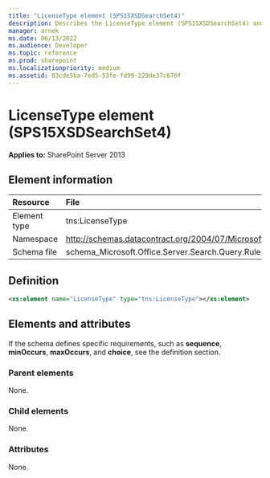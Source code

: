 ```yaml
---
title: "LicenseType element (SPS15XSDSearchSet4)"
description: Describes the LicenseType element (SPS15XSDSearchSet4) and provides the element information, a definition, and elements and attributes.
manager: arnek
ms.date: 06/13/2022
ms.audience: Developer
ms.topic: reference
ms.prod: sharepoint
ms.localizationpriority: medium
ms.assetid: 03cde5ba-7ed5-53fe-fd99-229de37c670f
---
```


# LicenseType element (SPS15XSDSearchSet4)

**Applies to:** SharePoint Server 2013
  
## Element information

| Resource | File |
|:-----|:-----|
|Element type <br/> |tns:LicenseType  <br/> |
|Namespace <br/> |http://schemas.datacontract.org/2004/07/Microsoft.Office.Server.Search.Query.Rules  <br/> |
|Schema file <br/> |schema_Microsoft.Office.Server.Search.Query.Rules.xsd  <br/> |
   
## Definition

```XML
<xs:element name="LicenseType" type="tns:LicenseType"></xs:element>

```

## Elements and attributes

If the schema defines specific requirements, such as **sequence**, **minOccurs**, **maxOccurs**, and **choice**, see the definition section. 
  
### Parent elements

None.
  
### Child elements

None.
  
### Attributes

None.
  

